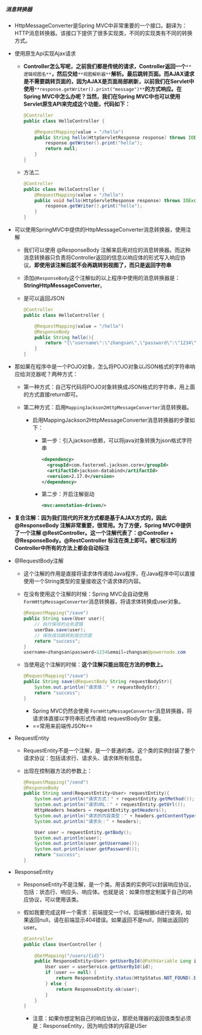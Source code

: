 ##### 消息转换器

* HttpMessageConverter是Spring MVC中非常重要的一个接口。翻译为：HTTP消息转换器。该接口下提供了很多实现类，不同的实现类有不同的转换方式。

* 使用原生Api实现Ajax请求

  * **Controller怎么写呢，之前我们都是传统的请求，Controller返回一个**`**逻辑视图名**`**，然后交给**`**视图解析器**`**解析。最后跳转页面。而AJAX请求是不需要跳转页面的，因为AJAX是页面局部刷新，以前我们在Servlet中使用**`**response.getWriter().print("message")**`**的方式响应。在Spring MVC中怎么办呢？当然，我们在Spring MVC中也可以使用Servlet原生API来完成这个功能，代码如下：**

    ```java
    @Controller
    public class HelloController {
    
        @RequestMapping(value = "/hello")
        public String hello(HttpServletResponse response) throws IOException {
            response.getWriter().print("hello");
            return null;
        }
    }
    ```

  * 方法二

    ```java
    @Controller
    public class HelloController {
        @RequestMapping(value = "/hello")
        public void hello(HttpServletResponse response) throws IOException {
            response.getWriter().print("hello");
        }
    }
    ```

* 可以使用SpringMVC中提供的HttpMessageConverter消息转换器，使用注解

  * 我们可以使用 @ResponseBody 注解来启用对应的消息转换器。而这种消息转换器只负责将Controller返回的信息以响应体的形式写入响应协议。**即使用该注解后就不会再跳转到视图了，而只是返回字符串**

  * 添加`@ResponseBody`这个注解似的以上程序中使用的消息转换器是：**StringHttpMessageConverter**。

  * 是可以返回JSON

    ```java
    @Controller
    public class HelloController {
    
        @RequestMapping(value = "/hello")
        @ResponseBody
        public String hello(){
            return "{\"username\":\"zhangsan\",\"password\":\"1234\"}";
        }
    }
    ```

* 那如果在程序中是一个POJO对象，怎么将POJO对象以JSON格式的字符串响应给浏览器呢？两种方式：

  - 第一种方式：自己写代码将POJO对象转换成JSON格式的字符串，用上面的方式直接return即可。

  - 第二种方式：启用`MappingJackson2HttpMessageConverter`消息转换器。

    - 启用MappingJackson2HttpMessageConverter消息转换器的步骤如下：

      - 第一步：引入jackson依赖，可以将java对象转换为json格式字符串

        ```xml
        <dependency>
          <groupId>com.fasterxml.jackson.core</groupId>
          <artifactId>jackson-databind</artifactId>
          <version>2.17.0</version>
        </dependency>
        ```

      - 第二步：开启注解驱动

        ```xml
        <mvc:annotation-driven/>
        ```

        

* **复合注解：因为我们现代的开发方式都是基于AJAX方式的，因此 @ResponseBody 注解非常重要，很常用。为了方便，Spring MVC中提供了一个注解 @RestController。这一个注解代表了：@Controller + @ResponseBody。@RestController 标注在类上即可。被它标注的Controller中所有的方法上都会自动标注** 



* @RequestBody注解

  * 这个注解的作用是直接将请求体传递给Java程序，在Java程序中可以直接使用一个String类型的变量接收这个请求体的内容。

  * 在没有使用这个注解的时候：Spring MVC会自动使用 `FormHttpMessageConverter`消息转换器，将请求体转换成user对象。

    ```java
    @RequestMapping("/save")
    public String save(User user){
        // 执行保存的业务逻辑
        userDao.save(user);
        // 保存成功跳转到成功页面
        return "success";
    }
    username=zhangsan&password=1234&email=zhangsan@powernode.com
    ```

  * 当使用这个注解的时候：**这个注解只能出现在方法的参数上。**

    ```java
    @RequestMapping("/save")
    public String save(@RequestBody String requestBodyStr){
        System.out.println("请求体：" + requestBodyStr);
        return "success";
    }
    ```

    * Spring MVC仍然会使用 `FormHttpMessageConverter`消息转换器，将请求体直接以字符串形式传递给 requestBodyStr 变量。
    * ==常用来前端传JSON==

* RequestEntity

  * RequestEntity不是一个注解，是一个普通的类。这个类的实例封装了整个请求协议：包括请求行、请求头、请求体所有信息。

  * 出现在控制器方法的参数上：

    ```JAVA
    @RequestMapping("/send")
    @ResponseBody
    public String send(RequestEntity<User> requestEntity){
        System.out.println("请求方式：" + requestEntity.getMethod());
        System.out.println("请求URL：" + requestEntity.getUrl());
        HttpHeaders headers = requestEntity.getHeaders();
        System.out.println("请求的内容类型：" + headers.getContentType());
        System.out.println("请求头：" + headers);
    
        User user = requestEntity.getBody();
        System.out.println(user);
        System.out.println(user.getUsername());
        System.out.println(user.getPassword());
        return "success";
    }
    ```

* ResponseEntity

  * ResponseEntity不是注解，是一个类。用该类的实例可以封装响应协议，包括：状态行、响应头、响应体。也就是说：如果你想定制属于自己的响应协议，可以使用该类。

  * 假如我要完成这样一个需求：前端提交一个id，后端根据id进行查询，如果返回null，请在前端显示404错误。如果返回不是null，则输出返回的user。

    ```JAVA
    @Controller
    public class UserController {
         
        @GetMapping("/users/{id}")
        public ResponseEntity<User> getUserById(@PathVariable Long id) {
            User user = userService.getUserById(id);
            if (user == null) {
                return ResponseEntity.status(HttpStatus.NOT_FOUND).body(null);
            } else {
                return ResponseEntity.ok(user);
            }
        }
    }
    ```

    * 注意：如果你想定制自己的响应协议，那麽处理器的返回值类型必须是：ResponseEntity<User>，因为响应体的内容是USer